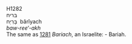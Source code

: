 H1282  
בּריח  
בָּרִיַח ‎ bârı̂yach  
*baw-ree‘-akh*  
The same as [1281](h1281) *Bariach*, an Israelite: - Bariah.  
